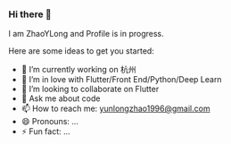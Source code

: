 ### Hi there 👋
I am ZhaoYLong and Profile is in progress.

<!--
**ZhaoYLong/ZhaoYLOng** is a ✨ _special_ ✨ repository because its `README.md` (this file) appears on your GitHub profile.
-->
Here are some ideas to get you started:

- 🔭 I’m currently working on 杭州
- 🌱 I’m in love with Flutter/Front End/Python/Deep Learn
- 👯 I’m looking to collaborate on Flutter
- 💬 Ask me about code
- 📫 How to reach me: yunlongzhao1996@gmail.com
- 😄 Pronouns: ...
- ⚡ Fun fact: ...
